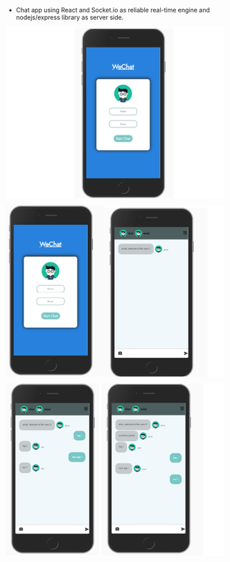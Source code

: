 - Chat app using React and Socket.io as reliable real-time engine and nodejs/express library as server side.

![](screenShoots/wechatLogin.png)

![](screenShoots/wechatloginv2.png)

![](screenShoots/chating.png)

